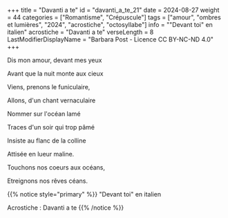 +++
title = "Davanti a te"
id = "davanti_a_te_21"
date = 2024-08-27
weight = 44
categories = ["Romantisme", "Crépuscule"]
tags = ["amour", "ombres et lumières", "2024", "acrostiche", "octosyllabe"]
info = "\"Devant toi\" en italien"
acrostiche = "Davanti a te"
verseLength = 8
LastModifierDisplayName = "Barbara Post - Licence CC BY-NC-ND 4.0"
+++

Dis mon amour, devant mes yeux

Avant que la nuit monte aux cieux

Viens, prenons le funiculaire,

Allons, d'un chant vernaculaire

Nommer sur l'océan lamé

Traces d'un soir qui trop pâmé

Insiste au flanc de la colline

Attisée en lueur maline.

Touchons nos coeurs aux océans,

Etreignons nos rêves céans.

{{% notice style="primary" %}}
"Devant toi" en italien

Acrostiche : Davanti a te
{{% /notice %}}
